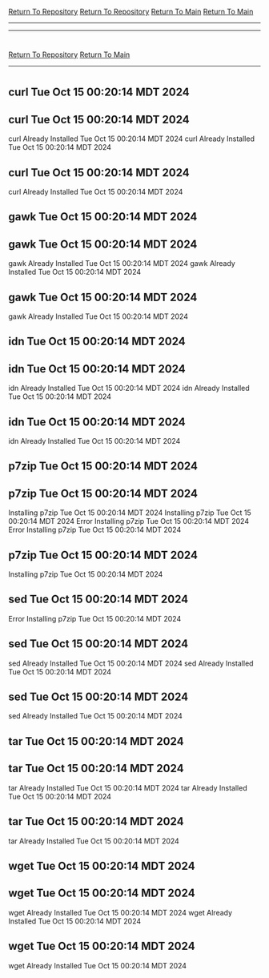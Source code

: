 [Return To Repository](https://github.com/DigitalWarrior/piholeparser/)
[Return To Repository](https://github.com/DigitalWarrior/piholeparser/)
[Return To Main](https://github.com/DigitalWarrior/piholeparser/blob/master/RecentRunLogs/Mainlog.md)
[Return To Main](https://github.com/DigitalWarrior/piholeparser/blob/master/RecentRunLogs/Mainlog.md)
____________________________________
____________________________________
# 
# 
[Return To Repository](https://github.com/DigitalWarrior/piholeparser/)
[Return To Main](https://github.com/DigitalWarrior/piholeparser/blob/master/RecentRunLogs/Mainlog.md)
____________________________________
# 
## curl Tue Oct 15 00:20:14 MDT 2024
## curl Tue Oct 15 00:20:14 MDT 2024
curl Already Installed Tue Oct 15 00:20:14 MDT 2024
curl Already Installed Tue Oct 15 00:20:14 MDT 2024
## curl Tue Oct 15 00:20:14 MDT 2024
curl Already Installed Tue Oct 15 00:20:14 MDT 2024
## gawk Tue Oct 15 00:20:14 MDT 2024
## gawk Tue Oct 15 00:20:14 MDT 2024
gawk Already Installed Tue Oct 15 00:20:14 MDT 2024
gawk Already Installed Tue Oct 15 00:20:14 MDT 2024
## gawk Tue Oct 15 00:20:14 MDT 2024
gawk Already Installed Tue Oct 15 00:20:14 MDT 2024
## idn Tue Oct 15 00:20:14 MDT 2024
## idn Tue Oct 15 00:20:14 MDT 2024
idn Already Installed Tue Oct 15 00:20:14 MDT 2024
idn Already Installed Tue Oct 15 00:20:14 MDT 2024
## idn Tue Oct 15 00:20:14 MDT 2024
idn Already Installed Tue Oct 15 00:20:14 MDT 2024
## p7zip Tue Oct 15 00:20:14 MDT 2024
## p7zip Tue Oct 15 00:20:14 MDT 2024
Installing p7zip Tue Oct 15 00:20:14 MDT 2024
Installing p7zip Tue Oct 15 00:20:14 MDT 2024
Error Installing p7zip Tue Oct 15 00:20:14 MDT 2024
Error Installing p7zip Tue Oct 15 00:20:14 MDT 2024
## p7zip Tue Oct 15 00:20:14 MDT 2024
Installing p7zip Tue Oct 15 00:20:14 MDT 2024
## sed Tue Oct 15 00:20:14 MDT 2024
Error Installing p7zip Tue Oct 15 00:20:14 MDT 2024
## sed Tue Oct 15 00:20:14 MDT 2024
sed Already Installed Tue Oct 15 00:20:14 MDT 2024
sed Already Installed Tue Oct 15 00:20:14 MDT 2024
## sed Tue Oct 15 00:20:14 MDT 2024
sed Already Installed Tue Oct 15 00:20:14 MDT 2024
## tar Tue Oct 15 00:20:14 MDT 2024
## tar Tue Oct 15 00:20:14 MDT 2024
tar Already Installed Tue Oct 15 00:20:14 MDT 2024
tar Already Installed Tue Oct 15 00:20:14 MDT 2024
## tar Tue Oct 15 00:20:14 MDT 2024
tar Already Installed Tue Oct 15 00:20:14 MDT 2024
## wget Tue Oct 15 00:20:14 MDT 2024
## wget Tue Oct 15 00:20:14 MDT 2024
wget Already Installed Tue Oct 15 00:20:14 MDT 2024
wget Already Installed Tue Oct 15 00:20:14 MDT 2024
## wget Tue Oct 15 00:20:14 MDT 2024
wget Already Installed Tue Oct 15 00:20:14 MDT 2024
